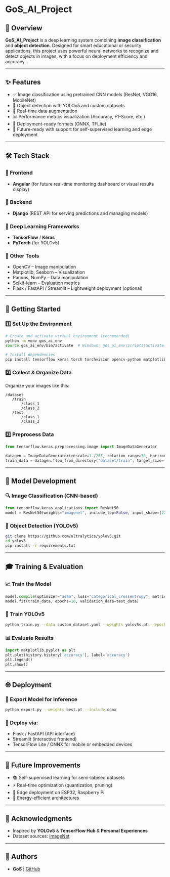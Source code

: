 
# GoS_AI_Project

## 🧠 Overview
**GoS_AI_Project** is a deep learning system combining **image classification** and **object detection**. Designed for smart educational or security applications, this project uses powerful neural networks to recognize and detect objects in images, with a focus on deployment efficiency and accuracy.

---

## ✨ Features
- ✅ Image classification using pretrained CNN models (ResNet, VGG16, MobileNet)
- 🎯 Object detection with YOLOv5 and custom datasets
- 🔄 Real-time data augmentation
- 📊 Performance metrics visualization (Accuracy, F1-Score, etc.)
- 🚀 Deployment-ready formats (ONNX, TFLite)
- 🧠 Future-ready with support for self-supervised learning and edge deployment

---

## 🛠️ Tech Stack

### 🔹 Frontend
- **Angular** (for future real-time monitoring dashboard or visual results display)

### 🔹 Backend
- **Django** (REST API for serving predictions and managing models)

### 🔹 Deep Learning Frameworks
- **TensorFlow** / **Keras**
- **PyTorch** (for YOLOv5)

### 🔹 Other Tools
- OpenCV – Image manipulation  
- Matplotlib, Seaborn – Visualization  
- Pandas, NumPy – Data manipulation  
- Scikit-learn – Evaluation metrics  
- Flask / FastAPI / Streamlit – Lightweight deployment (optional)

---

## 🚀 Getting Started

### 1️⃣ Set Up the Environment
```bash
# Create and activate virtual environment (recommended)
python -m venv gos_ai_env
source gos_ai_env/bin/activate  # Windows: gos_ai_env\Scripts\activate

# Install dependencies
pip install tensorflow keras torch torchvision opencv-python matplotlib numpy pandas scikit-learn
```

### 2️⃣ Collect & Organize Data
Organize your images like this:
```
/dataset
   /train
       /class_1
       /class_2
   /test
       /class_1
       /class_2
```

### 3️⃣ Preprocess Data
```python
from tensorflow.keras.preprocessing.image import ImageDataGenerator

datagen = ImageDataGenerator(rescale=1./255, rotation_range=30, horizontal_flip=True)
train_data = datagen.flow_from_directory("dataset/train", target_size=(224, 224), batch_size=32)
```

---

## 🧪 Model Development

### 🔍 Image Classification (CNN-based)
```python
from tensorflow.keras.applications import ResNet50
model = ResNet50(weights="imagenet", include_top=False, input_shape=(224, 224, 3))
```

### 🧭 Object Detection (YOLOv5)
```bash
git clone https://github.com/ultralytics/yolov5.git
cd yolov5
pip install -r requirements.txt
```

---

## 🎓 Training & Evaluation

### 📈 Train the Model
```python
model.compile(optimizer="adam", loss="categorical_crossentropy", metrics=["accuracy"])
model.fit(train_data, epochs=10, validation_data=test_data)
```

### 🚀 Train YOLOv5
```bash
python train.py --data custom_dataset.yaml --weights yolov5s.pt --epochs 50
```

### 📊 Evaluate Results
```python
import matplotlib.pyplot as plt
plt.plot(history.history['accuracy'], label='accuracy')
plt.legend()
plt.show()
```

---

## 🌐 Deployment

### 🧩 Export Model for Inference
```bash
python export.py --weights best.pt --include onnx
```

### 🧪 Deploy via:
- Flask / FastAPI (API interface)
- Streamlit (interactive frontend)
- TensorFlow Lite / ONNX for mobile or embedded devices

---

## 🚧 Future Improvements
- 📚 Self-supervised learning for semi-labeled datasets
- ⚡ Real-time optimization (quantization, pruning)
- 🧠 Edge deployment on ESP32, Raspberry Pi
- 🔋 Energy-efficient architectures

---

## 🙌 Acknowledgments
- Inspired by **YOLOv5** & **TensorFlow Hub** & **Personal Experiences**
- Dataset sources:  [ImageNet](https://www.image-net.org)

---

## 👥 Authors
- **GoS** | [GitHub](https://github.com/RawCooked) 
